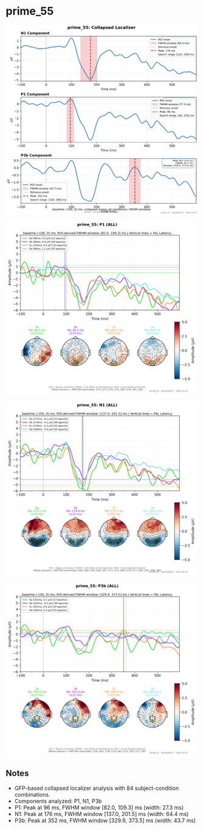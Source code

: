 # prime_55

![figure](docs/assets/plots/prime_55/prime_55-collapsed_localizer.png)

![figure](docs/assets/plots/prime_55/prime_55-P1.png)

![figure](docs/assets/plots/prime_55/prime_55-N1.png)

![figure](docs/assets/plots/prime_55/prime_55-P3b.png)


## Notes

- GFP-based collapsed localizer analysis with 84 subject-condition combinations.
- Components analyzed: P1, N1, P3b
- P1: Peak at 96 ms, FWHM window [82.0, 109.3] ms (width: 27.3 ms)
- N1: Peak at 176 ms, FWHM window [137.0, 201.5] ms (width: 64.4 ms)
- P3b: Peak at 352 ms, FWHM window [329.9, 373.5] ms (width: 43.7 ms)
